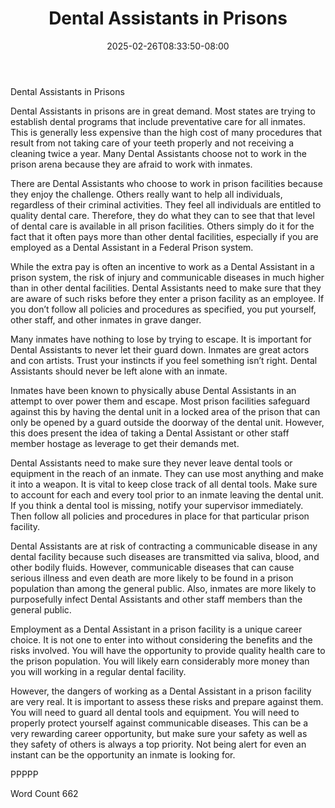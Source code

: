﻿---
title: "Dental Assistants in Prisons"
date: 2025-02-26T08:33:50-08:00
description: "Text Tips for Web Success"
featured_image: "/images/Text.jpg"
tags: ["Text"]
---

Dental Assistants in Prisons

Dental Assistants in prisons are in great demand. Most states are trying to establish dental programs that include preventative care for all inmates. This is generally less expensive than the high cost of many procedures that result from not taking care of your teeth properly and not receiving a cleaning twice a year. Many Dental Assistants choose not to work in the prison arena because they are afraid to work with inmates.

There are Dental Assistants who choose to work in prison facilities because they enjoy the challenge. Others really want to help all individuals, regardless of their criminal activities. They feel all individuals are entitled to quality dental care. Therefore, they do what they can to see that that level of dental care is available in all prison facilities. Others simply do it for the fact that it often pays more than other dental facilities, especially if you are employed as a Dental Assistant in a Federal Prison system.

While the extra pay is often an incentive to work as a Dental Assistant in a prison system, the risk of injury and communicable diseases in much higher than in other dental facilities. Dental Assistants need to make sure that they are aware of such risks before they enter a prison facility as an employee. If you don’t follow all policies and procedures as specified, you put yourself, other staff, and other inmates in grave danger.

Many inmates have nothing to lose by trying to escape. It is important for Dental Assistants to never let their guard down. Inmates are great actors and con artists. Trust your instincts if you feel something isn’t right. Dental Assistants should never be left alone with an inmate. 

Inmates have been known to physically abuse Dental Assistants in an attempt to over power them and escape. Most prison facilities safeguard against this by having the dental unit in a locked area of the prison that can only be opened by a guard outside the doorway of the dental unit. However, this does present the idea of taking a Dental Assistant or other staff member hostage as leverage to get their demands met. 

Dental Assistants need to make sure they never leave dental tools or equipment in the reach of an inmate. They can use most anything and make it into a weapon. It is vital to keep close track of all dental tools. Make sure to account for each and every tool prior to an inmate leaving the dental unit. If you think a dental tool is missing, notify your supervisor immediately. Then follow all policies and procedures in place for that particular prison facility.

Dental Assistants are at risk of contracting a communicable disease in any dental facility because such diseases are transmitted via saliva, blood, and other bodily fluids. However, communicable diseases that can cause serious illness and even death are more likely to be found in a prison population than among the general public. Also, inmates are more likely to purposefully infect Dental Assistants and other staff members than the general public.

Employment as a Dental Assistant in a prison facility is a unique career choice. It is not one to enter into without considering the benefits and the risks involved. You will have the opportunity to provide quality health care to the prison population. You will likely earn considerably more money than you will working in a regular dental facility. 

However, the dangers of working as a Dental Assistant in a prison facility are very real. It is important to assess these risks and prepare against them. You will need to guard all dental tools and equipment. You will need to properly protect yourself against communicable diseases. This can be a very rewarding career opportunity, but make sure your safety as well as they safety of others is always a top priority. Not being alert for even an instant can be the opportunity an inmate is looking for. 

PPPPP

Word Count 662








